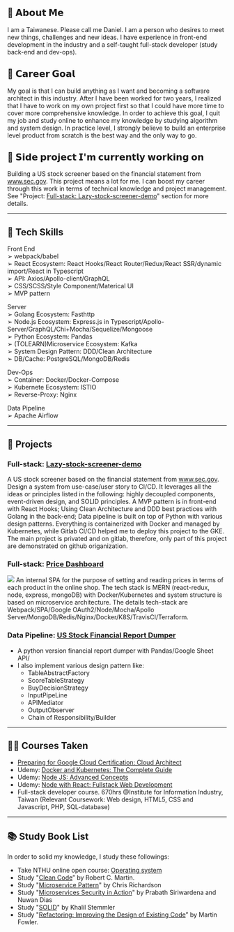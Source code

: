 ## 👋  𝗔𝗯𝗼𝘂𝘁 𝗠𝗲
I am a Taiwanese. Please call me Daniel.
I am a person who desires to meet new things, challenges and new ideas.
I have experience in front-end development in the industry and a self-taught full-stack developer (study back-end and dev-ops). 

## 🤟  𝗖𝗮𝗿𝗲𝗲𝗿 𝗚𝗼𝗮𝗹
My goal is that I can build anything as I want and becoming a software architect in this industry. After I have been worked for two years, I realized that I have to work on my own project first so that I could have more time to cover more comprehensive knowledge. In order to achieve this goal, I quit my job and study online to enhance my knowledge by studying algorithm and system design. In practice level, I strongly believe to build an enterprise level product from scratch is the best way and the only way to go.

## 🔭 𝗦𝗶𝗱𝗲 𝗽𝗿𝗼𝗷𝗲𝗰𝘁 𝗜'𝗺 𝗰𝘂𝗿𝗿𝗲𝗻𝘁𝗹𝘆 𝘄𝗼𝗿𝗸𝗶𝗻𝗴 𝗼𝗻
Building a US stock screener based on the financial statement from www.sec.gov. This project means a lot for me. I can boost my career through this work in terms of technical knowledge and project management. See "Project: [Full-stack: Lazy-stock-screener-demo](#Full-stack:-[Lazy-stock-screener-demo])" section for more details.

<!--
**DanielLin9406/DanielLin9406** is a ✨ _special_ ✨ repository because its `README.md` (this file) appears on your GitHub profile.

Here are some ideas to get you started:

- 🔭 I’m currently working on ...
- 🌱 I’m currently learning ...
- 👯 I’m looking to collaborate on ...
- 🤔 I’m looking for help with ...
- 💬 Ask me about ...
- 📫 How to reach me: ...
- 😄 Pronouns: ...
- ⚡ Fun fact: ...
-->
---
## 🧠  Tech Skills

Front End <br/>
➢ webpack/babel <br/>
➢ React Ecosystem: React Hooks/React Router/Redux/React SSR/dynamic import/React in Typescript <br/>
➢ API: Axios/Apollo-client/GraphQL <br/>
➢ CSS/SCSS/Style Component/Materical UI <br/>
➢ MVP pattern <br/>
 
Server <br/>
➢ Golang Ecosystem: Fasthttp <br/>
➢ Node.js Ecosystem: Express.js in Typescript/Apollo-Server/GraphQL/Chi+Mocha/Sequelize/Mongoose <br/>
➢ Python Ecosystem: Pandas <br/>
➢ (TOLEARN)Microservice Ecosystem: Kafka <br/>
➢ System Design Pattern: DDD/Clean Architecture <br/>
➢ DB/Cache: PostgreSQL/MongoDB/Redis <br/>

Dev-Ops <br/>
➢ Container: Docker/Docker-Compose <br/>
➢ Kubernete Ecosystem: ISTIO <br/>
➢ Reverse-Proxy: Nginx <br/>

Data Pipeline <br/>
➢ Apache Airflow <br/>

---

## 📂 Projects
### Full-stack: [Lazy-stock-screener-demo](https://github.com/lazy-stock-screener-demo)
A US stock screener based on the financial statement from www.sec.gov. Design a system from use-case/user story to CI/CD. It leverages all the ideas or principles listed in the following: highly decoupled components, event-driven design, and SOLID principles. A MVP pattern is in front-end with React Hooks; Using Clean Architecture and DDD best practices with Golang in the back-end; Data pipeline is built on top of Python with various design patterns. Everything is containerized with Docker and managed by Kubernetes, while Gitlab CI/CD helped me to deploy this project to the GKE. The main project is privated and on gitlab, therefore, only part of this project are demonstrated on github origanization.

### Full-stack: [Price Dashboard](https://github.com/DanielLin9406/fullstack-priceDashboard)
![](https://camo.githubusercontent.com/7568e4065731762af6316c308f71e03214008b27bd35b20064bc328f17ead31d/68747470733a2f2f692e696d6775722e636f6d2f7241664a4456462e706e67)
An internal SPA for the purpose of setting and reading prices in terms of each product in the online shop. The tech stack is MERN (react-redux, node, express, mongoDB) with Docker/Kubernetes and system structure is based on microservice architecture. The details tech-stack are Webpack/SPA/Google OAuth2/Node/Mocha/Apollo Server/MongoDB/Redis/Nginx/Docker/K8S/TravisCI/Terraform.

### Data Pipeline: [US Stock Financial Report Dumper](https://github.com/DanielLin9406/worker-financialReportScreenr)
* A python version financial report dumper with Pandas/Google Sheet API/
* I also implement various design pattern like: 
  * TableAbstractFactory
  * ScoreTableStrategy
  * BuyDecisionStrategy
  * InputPipeLine
  * APIMediator
  * OutputObserver
  * Chain of Responsibility/Builder

---

## 👨‍🏫 Courses Taken
- [Preparing for Google Cloud Certification: Cloud Architect](https://www.coursera.org/account/accomplishments/professional-cert/U6BX55NLFAKQ?utm_source=link&utm_medium=certificate&utm_content=cert_image&utm_campaign=sharing_cta&utm_product=prof)
- Udemy: [Docker and Kubernetes: The Complete Guide](https://www.udemy.com/certificate/UC-WB3SV3AQ/)
- Udemy: [Node JS: Advanced Concepts](https://www.udemy.com/certificate/UC-8C375QVN/)
- Udemy: [Node with React: Fullstack Web Development](http://ude.my/UC-YRA2BLTI)
- Full-stack developer course. 670hrs @Institute for Information Industry, Taiwan
  (Relevant Coursework: Web design, HTML5, CSS and Javascript, PHP, SQL-database)
---

## 📚 Study Book List
In order to solid my knowledge, I study these followings:
- Take NTHU online open course: [Operating system](https://www.youtube.com/playlist?list=PLS0SUwlYe8czigQPzgJTH2rJtwm0LXvDX)
- Study "[Clean Code](https://www.amazon.com/gp/product/B001GSTOAM/ref=ppx_yo_dt_b_d_asin_title_o00?ie=UTF8&psc=1)” by Robert C. Martin.
- Study "[Microservice Pattern](https://livebook.manning.com/book/microservices-patterns)" by Chris Richardson
- Study "[Microservices Security in Action](https://livebook.manning.com/book/microservices-security-in-action/appendix-a/136)" by Prabath Siriwardena and Nuwan Dias
- Study "[SOLID](https://solidbook.io/)" by Khalil Stemmler
- Study "[Refactoring: Improving the Design of Existing Code](https://martinfowler.com/books/refactoring.html)” by Martin Fowler.
